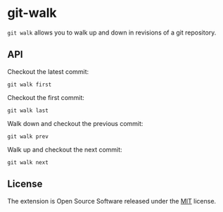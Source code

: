 # git-walk

`git walk` allows you to walk up and down in revisions of a git repository.


## API

Checkout the latest commit:

```
git walk first
```

Checkout the first commit:

```
git walk last
```

Walk down and checkout the previous commit:

```
git walk prev
```

Walk up and checkout the next commit:

```
git walk next
```


## License

The extension is Open Source Software released under the [MIT](license.txt) license.
